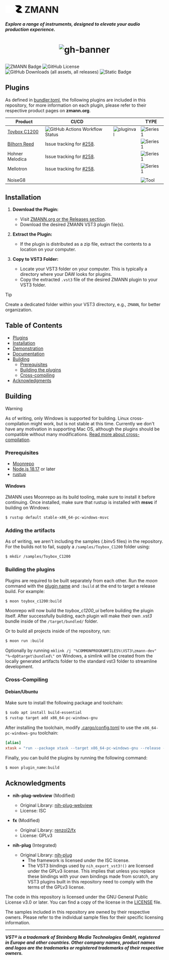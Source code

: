 ![zmann logo](.github/icons/logo-dark.png#gh-dark-mode-only)
![zmann logo](.github/icons/logo-light.png#gh-light-mode-only) 
**ZMANN**
=======
###### **Explore a range of instruments, designed to elevate your audio production experience.**
<h1 align="center">

![gh-banner](https://raw.githubusercontent.com/zmann-org/zmann/main/.github/marketing/header-transparent-crop.png)

</h1>

![ZMANN Badge](https://img.shields.io/badge/zmann%20product-000.svg?style=for-the-badge&labelColor=000&logo=data:image/svg%2bxml;base64,PHN2ZyB3aWR0aD0iNjAwIiBoZWlnaHQ9IjYwMCIgdmlld0JveD0iMCAwIDYwMCA2MDAiIGZpbGw9Im5vbmUiIHhtbG5zPSJodHRwOi8vd3d3LnczLm9yZy8yMDAwL3N2ZyI+CjxwYXRoIGQ9Ik0zMjIuMDMgNkwwLjgwMTA2NiA2LjAwMDAxTDAgNi43OTcwMUwxNTUuNDA3IDE2MS40MThIMzMwLjA0TDUxLjI2ODQgNDM4Ljc3OUwxNTUuNDA3IDU0Mi4zOTFDMTkyLjI1NiA1NzkuMDU0IDI0My41MjUgNTk0LjE5NyAyODcuNTg0IDU5NC4xOTdINjAwTDQ0My43OTIgNDM4Ljc3OUgyNjkuMTU5TDU0OC43MzIgMTYwLjYyMUw0NzAuMjI3IDgyLjUxMzZDNDA2LjE0MiAxOC43NTIyIDM0Mi4wNTYgNS45OTk5NiAzMjIuMDMgNloiIGZpbGw9IndoaXRlIi8+Cjwvc3ZnPgo=)
![GitHub License](https://img.shields.io/github/license/zmann-org/zmann?style=for-the-badge&labelColor=000)
![GitHub Downloads (all assets, all releases)](https://img.shields.io/github/downloads/zmann-org/zmann/total?style=for-the-badge&labelColor=000)
![Static Badge](https://img.shields.io/badge/VST3-C90827?style=for-the-badge&logo=steinberg&labelColor=000)

## Plugins
As defined in [bundler.toml](./bundler.toml), the following plugins are included in this repository, for more information on each plugin, please refer to their respective product pages on **zmann.org**.

|Product|CI/CD||TYPE|
|---|---|---|---|
|[Toybox C1200](https://zmann.org/product/toybox-c1200)|![GitHub Actions Workflow Status](https://img.shields.io/github/actions/workflow/status/zmann-org/zmann/monorepo.yml?style=for-the-badge&labelColor=000)|![pluginval](https://img.shields.io/badge/pluginval-passing-green.svg?style=for-the-badge&labelColor=000)|![Series 1](https://img.shields.io/badge/Series%201-blue?style=for-the-badge)|
|[Bilhorn Reed](https://zmann.org/product/bilhorn-reed)|Issue tracking for [#258](https://github.com/zmann-org/zmann/issues/258).|   |![Series 1](https://img.shields.io/badge/Series%201-blue?style=for-the-badge)|
|Hohner Melodica|Issue tracking for [#258](https://github.com/zmann-org/zmann/issues/258).|   |![Series 1](https://img.shields.io/badge/Series%201-blue?style=for-the-badge)|
|Mellotron|Issue tracking for [#258](https://github.com/zmann-org/zmann/issues/258).|   |![Series 1](https://img.shields.io/badge/Series%201-blue?style=for-the-badge)|
|   |   |   |   |
|NoiseG8|   |   |![Tool](https://img.shields.io/badge/DAW%20Tool-orange?style=for-the-badge)|


## Installation

1. **Download the Plugin:**
   - Visit [ZMANN.org or the Releases section](https://github.com/zmann-org/zmann/releases).
   - Download the desired ZMANN VST3 plugin file(s).

2. **Extract the Plugin:**
   - If the plugin is distributed as a zip file, extract the contents to a location on your computer.

3. **Copy to VST3 Folder:**
   - Locate your VST3 folder on your computer. This is typically a directory where your DAW looks for plugins.
   - Copy the extracted `.vst3` file of the desired ZMANN plugin to your VST3 folder.

> [!TIP]
> Create a dedicated folder within your VST3 directory, e.g., `ZMANN`, for better organization.

## Table of Contents
- [Plugins](#plugins)
- [Installation](#installation)
- [Demonstration](#demonstration)
- [Documentation](#documentation)
- [Building](#building)
  - [Prerequisites](#prerequisites)
  - [Building the plugins](#building-the-plugins)
  - [Cross-compiling](#cross-compiling)
- [Acknowledgments](#acknowledgments)

## Building
> [!WARNING]  
> As of writing, only Windows is supported for building. Linux cross-compilation might work, but is not stable at this time. Currently we don't have any motivation in supporting Mac OS, although the plugins should be compatible without many modifications. [Read more about cross-compilation](#cross-compiling).
### Prerequisites
- [Moonrepo](https://moonrepo.dev/docs/install#windows)
- [Node.js 18.17](https://nodejs.org/en/) or later
- [rustup](https://www.rust-lang.org/tools/install)

#### Windows
ZMANN uses Moonrepo as its build tooling, make sure to install it before continuing.
Once installed, make sure that rustup is installed with **msvc** if building on Windows:
```bash
$ rustup default stable-x86_64-pc-windows-msvc
```

### Adding the artifacts
As of writing, we aren't including the samples (.binv5 files) in the repository. For the builds not to fail, supply a `/samples/Toybox_C1200` folder using:
```bash
$ mkdir /samples/Toybox_C1200
```

### Building the plugins
Plugins are required to be built separately from each other. Run the *moon* command with the [plugin name](#plugins) and `:build` at the end to target a release build. For example:
```bash
$ moon toybox_c1200:build
```
Moonrepo will now build the *toybox_c1200_ui* before building the plugin itself. After successfully building, each plugin will make their own *.vst3* bundle inside of the `/target/bundled/` folder. 

Or to build all projects inside of the repository, run:
```bash
$ moon run :build
```

Optionally by running `mklink /j "%COMMONPROGRAMFILES%\VST3\zmann-dev" "%~dp0target\bundled\"` on Windows, a simlink will be created from the locally generated artifacts folder to the standard vst3 folder to streamline development.

### Cross-Compiling
#### Debian/Ubuntu
Make sure to install the following package and toolchain:
```sh
$ sudo apt install build-essential
$ rustup target add x86_64-pc-windows-gnu
```
After installing the toolchain, modify [.cargo/config.toml](.cargo/config.toml) to use the `x86_64-pc-windows-gnu` toolchain:
```toml
[alias]
xtask = "run --package xtask --target x86_64-pc-windows-gnu --release --"
```
Finally, you can build the plugins by running the following command:
```bash
$ moon plugin_name:build
```

## Acknowledgments
- **nih-plug-webview** (Modified)
  - Original Library: [nih-plug-webview](https://github.com/maxjvh/nih-plug-webview)
  - License: ISC

- **fx** (Modified)
  - Original Library: [renzol2/fx](https://github.com/renzol2/fx)
  - License: GPLv3

- **nih-plug** (Integrated)
  - Original Library: [nih-plug](https://github.com/robbert-vdh/nih-plug)
    - The framework is licensed under the ISC license.
    - The VST3 bindings used by `nih_export_vst3!()` are licensed under the GPLv3 license. This implies that unless you replace these bindings with your own bindings made from scratch, any VST3 plugins built in this repository need to comply with the terms of the GPLv3 license.

The code in this repository is licensed under the GNU General Public License v3.0 or later. You can find a copy of the license in the [LICENSE](./LICENSE) file.

The samples included in this repository are owned by their respective owners. Please refer to the individual sample files for their specific licensing information.

----
***VST® is a trademark of Steinberg Media Technologies GmbH, registered in Europe and other countries. Other company names, product names and logos are the trademarks or registered trademarks of their respective owners.***
